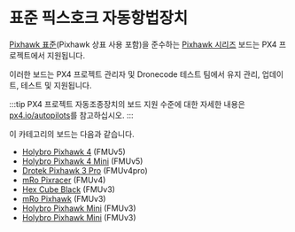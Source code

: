 # 표준 픽스호크 자동항법장치

[Pixhawk 표준](https://pixhawk.org/)(Pixhawk 상표 사용 포함)을 준수하는 [Pixhawk 시리즈](../flight_controller/pixhawk_series.md) 보드는 PX4 프로젝트에서 지원됩니다.

이러한 보드는 PX4 프로젝트 관리자 및 Dronecode 테스트 팀에서 유지 관리, 업데이트, 테스트 및 지원됩니다.

:::tip PX4 프로젝트 자동조종장치의 보드 지원 수준에 대한 자세한 내용은 [px4.io/autopilots](https://px4.io/autopilots/)를 참고하십시오.
:::

이 카테고리의 보드는 다음과 같습니다.

- [Holybro Pixhawk 4](../flight_controller/pixhawk4.md) (FMUv5)
- [Holybro Pixhawk 4 Mini](../flight_controller/pixhawk4_mini.md) (FMUv5)
- [Drotek Pixhawk 3 Pro](../flight_controller/pixhawk3_pro.md) (FMUv4pro)
- [mRo Pixracer](../flight_controller/pixracer.md) (FMUv4)
- [Hex Cube Black](../flight_controller/pixhawk-2.md) (FMUv3)
- [mRo Pixhawk](../flight_controller/mro_pixhawk.md) (FMUv3)
- [Holybro Pixhawk Mini](../flight_controller/pixhawk_mini.md) (FMUv3)
- [Holybro Pixhawk Mini](../flight_controller/pixhawk_mini.md) (FMUv3)
